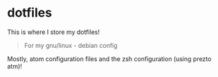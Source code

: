 # dotfiles
This is where I store my dotfiles!
> For my gnu/linux - debian config

Mostly, atom configuration files and the zsh configuration (using prezto atm)!
